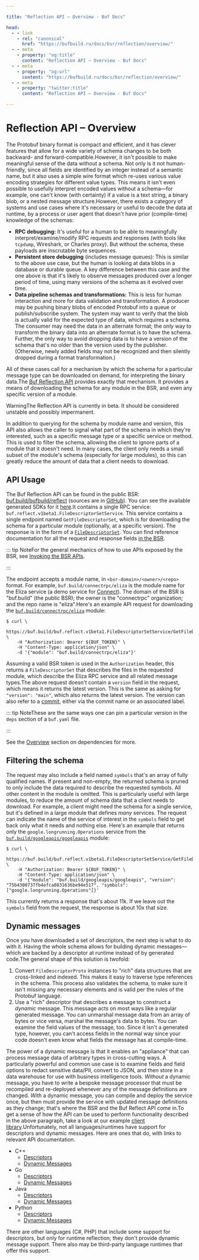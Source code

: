 ```yaml
---

title: "Reflection API – Overview - Buf Docs"

head:
  - - link
    - rel: "canonical"
      href: "https://bufbuild.ru/docs/bsr/reflection/overview/"
  - - meta
    - property: "og:title"
      content: "Reflection API – Overview - Buf Docs"
  - - meta
    - property: "og:url"
      content: "https://bufbuild.ru/docs/bsr/reflection/overview/"
  - - meta
    - property: "twitter:title"
      content: "Reflection API – Overview - Buf Docs"

---
```


# Reflection API – Overview

The Protobuf binary format is compact and efficient, and it has clever features that allow for a wide variety of schema changes to be both backward- and forward-compatible.However, it isn't possible to make meaningful sense of the data without a schema. Not only is it not human-friendly, since all fields are identified by an integer instead of a semantic name, but it also uses a simple wire format which re-uses various value encoding strategies for different value types. This means it isn't even possible to usefully interpret encoded values without a schema—for example, one can't know (with certainty) if a value is a text string, a binary blob, or a nested message structure.However, there exists a category of systems and use cases where it's necessary or useful to decode the data at runtime, by a process or user agent that doesn't have prior (compile-time) knowledge of the schemas:

- **RPC debugging:** It's useful for a human to be able to meaningfully interpret/examine/modify RPC requests and responses (with tools like `tcpdump`, Wireshark, or Charles proxy). But without the schema, these payloads are inscrutable byte sequences.
- **Persistent store debugging** (includes message queues): This is similar to the above use case, but the human is looking at data blobs in a database or durable queue. A key difference between this case and the one above is that it's likely to observe messages produced over a longer period of time, using many versions of the schema as it evolved over time.
- **Data pipeline schemas and transformations:** This is less for human interaction and more for data validation and transformation. A producer may be pushing binary blobs of encoded Protobuf into a queue or publish/subscribe system. The system may want to verify that the blob is actually valid for the expected type of data, which requires a schema. The consumer may need the data in an alternate format; the only way to transform the binary data into an alternate format is to have the schema. Further, the only way to avoid dropping data is to have a version of the schema that's no older than the version used by the publisher. (Otherwise, newly added fields may not be recognized and then silently dropped during a format transformation.)

All of these cases call for a mechanism by which the schema for a particular message type can be downloaded on demand, for interpreting the binary data.The [Buf Reflection API](https://buf.build/bufbuild/reflect) provides exactly that mechanism. It provides a means of downloading the schema for any module in the BSR, and even any specific version of a module.

WarningThe Reflection API is currently in beta. It should be considered unstable and possibly impermanent.

In addition to querying for the schema by module name and version, this API also allows the caller to signal what part of the schema in which they're interested, such as a specific message type or a specific service or method. This is used to filter the schema, allowing the client to ignore parts of a module that it doesn't need. In many cases, the client only needs a small subset of the module's schema (especially for large modules), so this can greatly reduce the amount of data that a client needs to download.

## API Usage

The Buf Reflection API can be found in the public BSR: [buf.build/bufbuild/reflect](https://buf.build/bufbuild/reflect) (sources are in [GitHub](https://github.com/bufbuild/reflect-api)). You can see the available generated SDKs for it [here](https://buf.build/bufbuild/reflect/sdks/main).It contains a single RPC service: `buf.reflect.v1beta1.FileDescriptorSetService`. This service contains a single endpoint named `GetFileDescriptorSet`, which is for downloading the schema for a particular module (optionally, at a specific version). The response is in the form of a [`FileDescriptorSet`](https://github.com/protocolbuffers/protobuf/blob/v21.0/src/google/protobuf/descriptor.proto#L55-L59). You can find reference documentation for all the request and response fields [in the BSR](https://buf.build/bufbuild/reflect/docs/main:buf.reflect.v1beta1#buf.reflect.v1beta1.FileDescriptorSetService).

::: tip NoteFor the general mechanics of how to use APIs exposed by the BSR, see [Invoking the BSR APIs](../../apis/api-access/).

:::

The endpoint accepts a module name, in `<bsr-domain>/<owner>/<repo>` format. For example, `buf.build/connectrpc/eliza` is the module name for the Eliza service (a demo service for [Connect](https://connectrpc.com)). The domain of the BSR is "buf.build" (the public BSR); the owner is the "connectrpc" organization; and the repo name is "eliza".Here's an example API request for downloading the [`buf.build/connectrpc/eliza`](https://buf.build/connectrpc/eliza) module:

```console
$ curl \
    https://buf.build/buf.reflect.v1beta1.FileDescriptorSetService/GetFileDescriptorSet \
    -H "Authorization: Bearer ${BUF_TOKEN}" \
    -H "Content-Type: application/json" \
    -d '{"module": "buf.build/connectrpc/eliza"}'
```

Assuming a valid BSR token is used in the `Authorization` header, this returns a `FileDescriptorSet` that describes the files in the requested module, which describe the Eliza RPC service and all related message types.The above request doesn't contain a `version` field in the request, which means it returns the latest version. This is the same as asking for `"version": "main"`, which also returns the latest version. The version can also refer to a [commit](https://buf.build/connectrpc/eliza/commits/main), either via the commit name or an associated label.

::: tip NoteThese are the same ways one can pin a particular version in the `deps` section of a `buf.yaml` file.

:::

See the [Overview](../../module/dependency-management/) section on dependencies for more.

## Filtering the schema

The request may also include a field named `symbols` that's an array of fully qualified names. If present and non-empty, the returned schema is pruned to only include the data required to describe the requested symbols. All other content in the module is omitted. This is particularly useful with large modules, to reduce the amount of schema data that a client needs to download. For example, a client might need the schema for a single service, but it's defined in a large module that defines _many_ services. The request can indicate the name of the service of interest in the `symbols` field to get back only what it needs and nothing else. Here's an example that returns only the `google.longrunning.Operations` service from the [`buf.build/googleapis/googleapis`](https://buf.build/googleapis/googleapis) module:

```console
$ curl \
    https://buf.build/buf.reflect.v1beta1.FileDescriptorSetService/GetFileDescriptorSet \
    -H "Authorization: Bearer ${BUF_TOKEN}" \
    -H "Content-Type: application/json" \
    -d '{"module": "buf.build/googleapis/googleapis", "version": "75b4300737fb4efca0831636be94e517", "symbols": ["google.longrunning.Operations"]}'
```

This currently returns a response that's about 11k. If we leave out the `symbols` field from the request, the response is about 10x that size.

## Dynamic messages

Once you have downloaded a set of descriptors, the next step is what to do with it. Having the whole schema allows for building dynamic messages—which are backed by a descriptor at runtime instead of by generated code.The general shape of this solution is twofold:

1.  Convert `FileDescriptorProto` instances to "rich" data structures that are cross-linked and indexed. This makes it easy to traverse type references in the schema. This process also validates the schema, to make sure it isn't missing any necessary elements and is valid per the rules of the Protobuf language.
2.  Use a "rich" descriptor that describes a message to construct a _dynamic_ message. This message acts on most ways like a regular generated message. You can unmarshal message data from an array of bytes or vice versa, marshal the message's data to bytes. You can examine the field values of the message, too. Since it isn't a generated type, however, you can't access fields in the normal way since your code doesn't even know what fields the message has at compile-time.

The power of a dynamic message is that it enables an "appliance" that can process message data of arbitrary types in cross-cutting ways. A particularly powerful and common use case is to examine fields and field options to redact sensitive data/PII, convert to JSON, and then store in a data warehouse for use with business intelligence tools. _Without_ a dynamic message, you have to write a bespoke message processor that must be recompiled and re-deployed whenever any of the message definitions are changed. _With_ a dynamic message, you can compile and deploy the service once, but then must provide the service with updated message definitions as they change; that's where the BSR and the Buf Reflect API come in.To get a sense of how the API can be used to perform functionality described in the above paragraph, take a look at our example [client library](../prototransform/).Unfortunately, not all languages/runtimes have support for descriptors and dynamic messages. Here are ones that do, with links to relevant API documentation.

- C++
  - [Descriptors](https://protobuf.dev/reference/cpp/api-docs/google.protobuf.descriptor/)
  - [Dynamic Messages](https://protobuf.dev/reference/cpp/api-docs/google.protobuf.dynamic_message/)
- Go
  - [Descriptors](https://pkg.go.dev/google.golang.org/protobuf/reflect/protoreflect)
  - [Dynamic Messages](https://pkg.go.dev/google.golang.org/protobuf/types/dynamicpb)
- Java
  - [Descriptors](https://protobuf.dev/reference/java/api-docs/com/google/protobuf/Descriptors.html)
  - [Dynamic Messages](https://protobuf.dev/reference/java/api-docs/com/google/protobuf/DynamicMessage.html)
- Python
  - [Descriptors](https://googleapis.dev/python/protobuf/latest/google/protobuf/descriptor_pool.html)
  - [Dynamic Messages](https://googleapis.dev/python/protobuf/latest/google/protobuf/message_factory.html)

There are other languages (C#, PHP) that include some support for descriptors, but only for runtime reflection; they don't provide dynamic message support. There also may be third-party language runtimes that offer this support.
